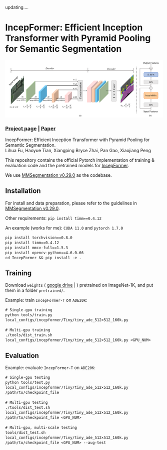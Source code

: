 updating....
# IncepFormer: Efficient Inception Transformer with Pyramid Pooling for Semantic Segmentation

<!-- ![image](resources/image.png) -->
<div align="center">
  <img src="./images/IncepFormer.png">
</div>
<p align="center">
  
</p>

### [Project page](https://github.com/shendu0321/IncepFormer) | [Paper]()

IncepFormer: Efficient Inception Transformer with Pyramid Pooling for Semantic Segmentation.<br>
Lihua Fu, Haoyue Tian, Xiangping Bryce Zhai, Pan Gao, Xiaojiang Peng

This repository contains the official Pytorch implementation of training & evaluation code and the pretrained models for [IncepFormer]().


We use [MMSegmentation v0.29.0](https://github.com/open-mmlab/mmsegmentation/tree/v0.29.0) as the codebase.



## Installation

For install and data preparation, please refer to the guidelines in [MMSegmentation v0.29.0](https://github.com/open-mmlab/mmsegmentation/tree/v0.29.0).

Other requirements:
```pip install timm==0.4.12```

An example (works for me): ```CUDA 11.0``` and  ```pytorch 1.7.0``` 

```
pip install torchvision==0.8.0
pip install timm==0.4.12
pip install mmcv-full==1.5.3 
pip install opencv-python==4.6.0.66
cd IncepFormer && pip install -e .
```

## Training

Download `weights` 
(
[google drive]() | 
) 
pretrained on ImageNet-1K, and put them in a folder ```pretrained/```.

Example: train ```IncepFormer-T``` on ```ADE20K```:

```
# Single-gpu training
python tools/train.py local_configs/incepformer/Tiny/tiny_ade_512×512_160k.py

# Multi-gpu training
./tools/dist_train.sh local_configs/incepformer/Tiny/tiny_ade_512×512_160k.py <GPU_NUM>
```

## Evaluation

Example: evaluate ```IncepFormer-T``` on ```ADE20K```:

```
# Single-gpu testing
python tools/test.py local_configs/incepformer/Tiny/tiny_ade_512×512_160k.py /path/to/checkpoint_file

# Multi-gpu testing
./tools/dist_test.sh local_configs/incepformer/Tiny/tiny_ade_512×512_160k.py /path/to/checkpoint_file <GPU_NUM>

# Multi-gpu, multi-scale testing
tools/dist_test.sh local_configs/incepformer/Tiny/tiny_ade_512×512_160k.py /path/to/checkpoint_file <GPU_NUM> --aug-test
```

